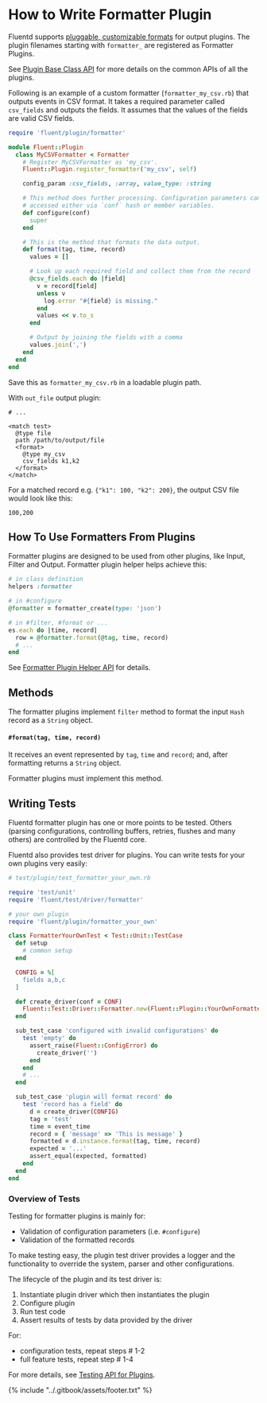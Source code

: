 # How to Write Formatter Plugin

Fluentd supports [pluggable, customizable formats](../formatter/) for output plugins. The plugin filenames starting with `formatter_` are registered as Formatter Plugins.

See [Plugin Base Class API](api-plugin-base.md) for more details on the common APIs of all the plugins.

Following is an example of a custom formatter \(`formatter_my_csv.rb`\) that outputs events in CSV format. It takes a required parameter called `csv_fields` and outputs the fields. It assumes that the values of the fields are valid CSV fields.

```ruby
require 'fluent/plugin/formatter'

module Fluent::Plugin
  class MyCSVFormatter < Formatter
    # Register MyCSVFormatter as 'my_csv'.
    Fluent::Plugin.register_formatter('my_csv', self)

    config_param :csv_fields, :array, value_type: :string

    # This method does further processing. Configuration parameters can be
    # accessed either via `conf` hash or member variables.
    def configure(conf)
      super
    end

    # This is the method that formats the data output.
    def format(tag, time, record)
      values = []

      # Look up each required field and collect them from the record
      @csv_fields.each do |field|
        v = record[field]
        unless v
          log.error "#{field} is missing."
        end
        values << v.to_s
      end

      # Output by joining the fields with a comma
      values.join(',')
    end
  end
end
```

Save this as `formatter_my_csv.rb` in a loadable plugin path.

With `out_file` output plugin:

```text
# ...

<match test>
  @type file
  path /path/to/output/file
  <format>
    @type my_csv
    csv_fields k1,k2
  </format>
</match>
```

For a matched record e.g. `{"k1": 100, "k2": 200}`, the output CSV file would look like this:

```text
100,200
```

## How To Use Formatters From Plugins

Formatter plugins are designed to be used from other plugins, like Input, Filter and Output. Formatter plugin helper helps achieve this:

```ruby
# in class definition
helpers :formatter

# in #configure
@formatter = formatter_create(type: 'json')

# in #filter, #format or ...
es.each do |time, record|
  row = @formatter.format(@tag, time, record)
  # ...
end
```

See [Formatter Plugin Helper API](../plugin-helper-overview/api-plugin-helper-formatter.md) for details.

## Methods

The formatter plugins implement `filter` method to format the input `Hash` record as a `String` object.

#### `#format(tag, time, record)`

It receives an event represented by `tag`, `time` and `record`; and, after formatting returns a `String` object.

Formatter plugins must implement this method.

## Writing Tests

Fluentd formatter plugin has one or more points to be tested. Others \(parsing configurations, controlling buffers, retries, flushes and many others\) are controlled by the Fluentd core.

Fluentd also provides test driver for plugins. You can write tests for your own plugins very easily:

```ruby
# test/plugin/test_formatter_your_own.rb

require 'test/unit'
require 'fluent/test/driver/formatter'

# your own plugin
require 'fluent/plugin/formatter_your_own'

class FormatterYourOwnTest < Test::Unit::TestCase
  def setup
    # common setup
  end

  CONFIG = %[
    fields a,b,c
  ]

  def create_driver(conf = CONF)
    Fluent::Test::Driver::Formatter.new(Fluent::Plugin::YourOwnFormatter).configure(conf)
  end

  sub_test_case 'configured with invalid configurations' do
    test 'empty' do
      assert_raise(Fluent::ConfigError) do
        create_driver('')
      end
    end
    # ...
  end

  sub_test_case 'plugin will format record' do
    test 'record has a field' do
      d = create_driver(CONFIG)
      tag = 'test'
      time = event_time
      record = { 'message' => 'This is message' }
      formatted = d.instance.format(tag, time, record)
      expected = '...'
      assert_equal(expected, formatted)
    end
  end
end
```

### Overview of Tests

Testing for formatter plugins is mainly for:

* Validation of configuration parameters \(i.e. `#configure`\)
* Validation of the formatted records

To make testing easy, the plugin test driver provides a logger and the functionality to override the system, parser and other configurations.

The lifecycle of the plugin and its test driver is:

1. Instantiate plugin driver which then instantiates the plugin
2. Configure plugin
3. Run test code
4. Assert results of tests by data provided by the driver

For:

* configuration tests, repeat steps \# 1-2
* full feature tests, repeat step \# 1-4

For more details, see [Testing API for Plugins](plugin-test-code.md).

{% include "../.gitbook/assets/footer.txt" %}
